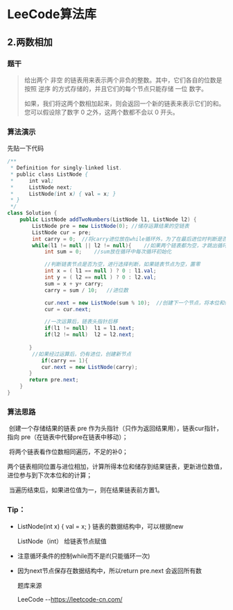 # LeeCode算法库

## 2.两数相加

### 题干

>给出两个 非空 的链表用来表示两个非负的整数。其中，它们各自的位数是按照 逆序 的方式存储的，并且它们的每个节点只能存储 一位 数字。
>
>如果，我们将这两个数相加起来，则会返回一个新的链表来表示它们的和。您可以假设除了数字 0 之外，这两个数都不会以 0 开头。

### 算法演示

先贴一下代码

```java
/**
 * Definition for singly-linked list.
 * public class ListNode {
 *     int val;
 *     ListNode next;
 *     ListNode(int x) { val = x; }
 * }
 */
class Solution {
    public ListNode addTwoNumbers(ListNode l1, ListNode l2) {
        ListNode pre = new ListNode(0); //储存运算结果的空链表
        ListNode cur = pre;
        int carry = 0;  //将carry进位放在while循环外，为了在最后进位时判断是否补1
        while(l1 != null || l2 != null){    //如果两个链表都为空，才跳出循环
            int sum = 0;    //sum放在循环中每次循环初始化

            //判断链表节点是否为空，进行选择判断，如果链表节点为空，置零
            int x = ( l1 == null ) ? 0 : l1.val;    
            int y = ( l2 == null ) ? 0 : l2.val;
            sum = x + y+ carry;
            carry = sum / 10;   //进位数

            cur.next = new ListNode(sum % 10);  //创建下一个节点，将本位和储存到新节点中
            cur = cur.next; 

            //一次运算后，链表头指针后移
            if(l1 != null)  l1 = l1.next;
            if(l2 != null)  l2 = l2.next;
            
       }
        //如果经过运算后，仍有进位，创建新节点
           if(carry == 1){
           cur.next = new ListNode(carry);  
       }
       return pre.next;
    }
}
```

### 算法思路

​	创建一个存储结果的链表 pre 作为头指针（只作为返回结果用），链表cur指针，指向 pre（在链表中代替pre在链表中移动）；

​	将两个链表看作位数相同遍历，不足的补0；

​	两个链表相同位置与进位相加，计算所得本位和储存到结果链表，更新进位数值，进位参与到下次本位和的计算；

​	当遍历结束后，如果进位值为一，则在结果链表前方置1。

### Tip：

- ListNode(int x) { val = x; } 链表的数据结构中，可以根据new

  ListNode（int） 给链表节点赋值

- 注意循环条件的控制while而不是if(只能循环一次)

- 因为next节点保存在数据结构中，所以return pre.next 会返回所有数

  

  

  

  题库来源

  LeeCode 		--https://leetcode-cn.com/